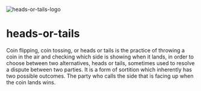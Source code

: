 ![heads-or-tails-logo](https://user-images.githubusercontent.com/25233962/183263242-0cd56494-74b4-4a81-8ac6-fbba0155239a.png)
# heads-or-tails
Coin flipping, coin tossing, or heads or tails is the practice of throwing a coin in the air and checking which side is showing when it lands, in order to choose between two alternatives, heads or tails, sometimes used to resolve a dispute between two parties. It is a form of sortition which inherently has two possible outcomes. The party who calls the side that is facing up when the coin lands wins.
